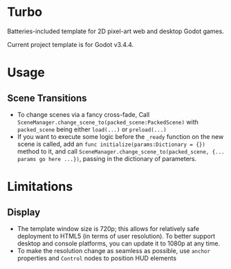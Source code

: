 # Turbo

Batteries-included template for 2D pixel-art web and desktop Godot games.

Current project template is for Godot v3.4.4.

# Usage

## Scene Transitions

- To change scenes via a fancy cross-fade, Call `SceneManager.change_scene_to(packed_scene:PackedScene)` with `packed_scene` being either `load(...)` or `preload(...)`
- If you want to execute some logic before the `_ready` function on the new scene is called, add an `func initialize(params:Dictionary = {})` method to it, and call `SceneManager.change_scene_to(packed_scene, {... params go here ...})`, passing in the dictionary of parameters.

# Limitations

## Display ##

- The template window size is 720p; this allows for relatively safe deployment to HTML5 (in terms of user resolution). To better support desktop and console platforms, you can update it to 1080p at any time. 
- To make the resolution change as seamless as possible, use `anchor` properties and `Control` nodes to position HUD elements
